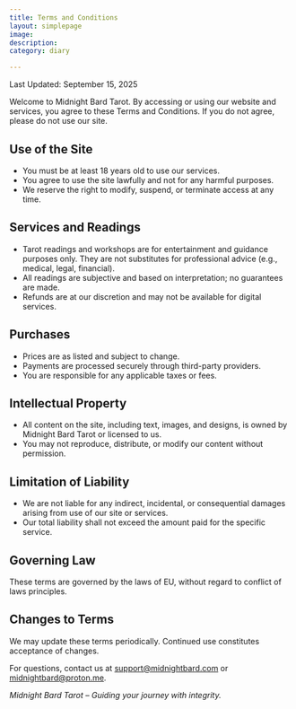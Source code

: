 ```yaml
--- 
title: Terms and Conditions
layout: simplepage
image: 
description:  
category: diary

---
```


Last Updated: September 15, 2025

Welcome to Midnight Bard Tarot. By accessing or using our website and services, you agree to these Terms and Conditions. If you do not agree, please do not use our site.

## Use of the Site
- You must be at least 18 years old to use our services.
- You agree to use the site lawfully and not for any harmful purposes.
- We reserve the right to modify, suspend, or terminate access at any time.

## Services and Readings
- Tarot readings and workshops are for entertainment and guidance purposes only. They are not substitutes for professional advice (e.g., medical, legal, financial).
- All readings are subjective and based on interpretation; no guarantees are made.
- Refunds are at our discretion and may not be available for digital services.

## Purchases
- Prices are as listed and subject to change.
- Payments are processed securely through third-party providers.
- You are responsible for any applicable taxes or fees.

## Intellectual Property
- All content on the site, including text, images, and designs, is owned by Midnight Bard Tarot or licensed to us.
- You may not reproduce, distribute, or modify our content without permission.

## Limitation of Liability
- We are not liable for any indirect, incidental, or consequential damages arising from use of our site or services.
- Our total liability shall not exceed the amount paid for the specific service.

## Governing Law
These terms are governed by the laws of EU, without regard to conflict of laws principles.

## Changes to Terms
We may update these terms periodically. Continued use constitutes acceptance of changes.

For questions, contact us at support@midnightbard.com or midnightbard@proton.me.

*Midnight Bard Tarot – Guiding your journey with integrity.*